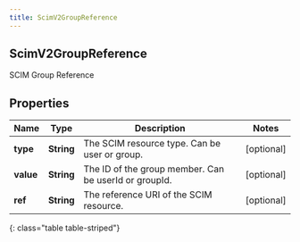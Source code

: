 ```yaml
---
title: ScimV2GroupReference
---
```

## ScimV2GroupReference
SCIM Group Reference

## Properties

|Name | Type | Description | Notes|
|------------ | ------------- | ------------- | -------------|
| **type** | **String** | The SCIM resource type. Can be user or group. | [optional] |
| **value** | **String** | The ID of the group member. Can be userId or groupId. | [optional] |
| **ref** | **String** | The reference URI of the SCIM resource. | [optional] |
{: class="table table-striped"}


